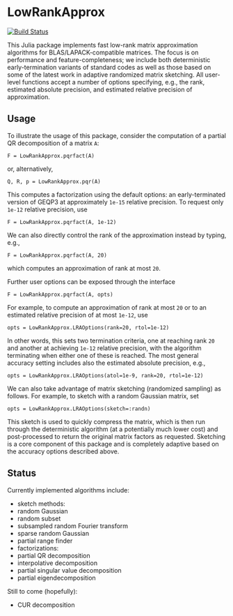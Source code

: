 # LowRankApprox

[![Build Status](https://travis-ci.org/klho/LowRankApprox.jl.svg?branch=master)](https://travis-ci.org/klho/LowRankApprox.jl)

This Julia package implements fast low-rank matrix approximation algorithms for BLAS/LAPACK-compatible matrices. The focus is on performance and feature-completeness; we include both deterministic early-termination variants of standard codes as well as those based on some of the latest work in adaptive randomized matrix sketching. All user-level functions accept a number of options specifying, e.g., the rank, estimated absolute precision, and estimated relative precision of approximation.

## Usage

To illustrate the usage of this package, consider the computation of a partial QR decomposition of a matrix `A`:
```
F = LowRankApprox.pqrfact(A)
```
or, alternatively,
```
Q, R, p = LowRankApprox.pqr(A)
```
This computes a factorization using the default options: an early-terminated version of GEQP3 at approximately `1e-15` relative precision. To request only `1e-12` relative precision, use
```
F = LowRankApprox.pqrfact(A, 1e-12)
```
We can also directly control the rank of the approximation instead by typing, e.g.,
```
F = LowRankApprox.pqrfact(A, 20)
```
which computes an approximation of rank at most `20`.

Further user options can be exposed through the interface
```
F = LowRankApprox.pqrfact(A, opts)
```
For example, to compute an approximation of rank at most `20` or to an estimated relative precision of at most `1e-12`, use
```
opts = LowRankApprox.LRAOptions(rank=20, rtol=1e-12)
```
In other words, this sets two termination criteria, one at reaching rank `20` and another at achieving `1e-12` relative precision, with the algorithm terminating when either one of these is reached. The most general accuracy setting includes also the estimated absolute precision, e.g.,
```
opts = LowRankApprox.LRAOptions(atol=1e-9, rank=20, rtol=1e-12)
```

We can also take advantage of matrix sketching (randomized sampling) as follows. For example, to sketch with a random Gaussian matrix, set
```
opts = LowRankApprox.LRAOptions(sketch=:randn)
```
This sketch is used to quickly compress the matrix, which is then run through the deterministic algorithm (at a potentially much lower cost) and post-processed to return the original matrix factors as requested. Sketching is a core component of this package and is completely adaptive based on the accuracy options described above.

## Status

Currently implemented algorithms include:
- sketch methods:
 - random Gaussian
 - random subset
 - subsampled random Fourier transform
 - sparse random Gaussian
- partial range finder
- factorizations:
 - partial QR decomposition
 - interpolative decomposition
 - partial singular value decomposition
 - partial eigendecomposition

Still to come (hopefully):
- CUR decomposition